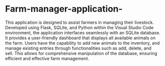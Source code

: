 # Farm-manager-application-
This application is designed to assist farmers in managing their livestock. Developed using Flask, SQLite, and Python within the Visual Studio Code environment, the application interfaces seamlessly with an SQLite database. It provides a user-friendly dashboard that displays all available animals on the farm. Users have the capability to add new animals to the inventory, and manage existing entries through functionalities such as add, delete, and sell. This allows for comprehensive manipulation of the database, ensuring efficient and effective farm management.
